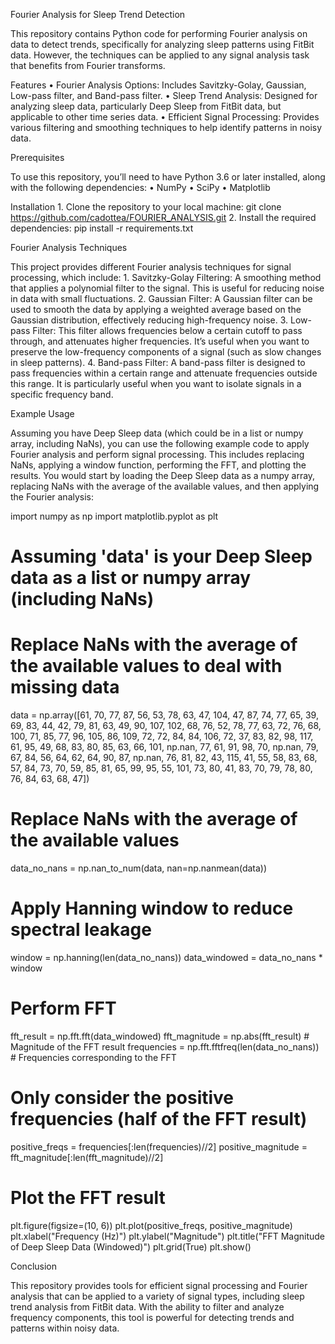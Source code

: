 Fourier Analysis for Sleep Trend Detection

This repository contains Python code for performing Fourier analysis on data to detect trends, specifically for analyzing sleep patterns using FitBit data. However, the techniques can be applied to any signal analysis task that benefits from Fourier transforms.

Features
    •   Fourier Analysis Options: Includes Savitzky-Golay, Gaussian, Low-pass filter, and Band-pass filter.
    •   Sleep Trend Analysis: Designed for analyzing sleep data, particularly Deep Sleep from FitBit data, but applicable to other time series data.
    •   Efficient Signal Processing: Provides various filtering and smoothing techniques to help identify patterns in noisy data.

Prerequisites

To use this repository, you’ll need to have Python 3.6 or later installed, along with the following dependencies:
    •   NumPy
    •   SciPy
    •   Matplotlib

Installation
    1.  Clone the repository to your local machine:
git clone https://github.com/cadottea/FOURIER_ANALYSIS.git
    2.  Install the required dependencies:
pip install -r requirements.txt

Fourier Analysis Techniques

This project provides different Fourier analysis techniques for signal processing, which include:
    1.  Savitzky-Golay Filtering: A smoothing method that applies a polynomial filter to the signal. This is useful for reducing noise in data with small fluctuations.
    2.  Gaussian Filter: A Gaussian filter can be used to smooth the data by applying a weighted average based on the Gaussian distribution, effectively reducing high-frequency noise.
    3.  Low-pass Filter: This filter allows frequencies below a certain cutoff to pass through, and attenuates higher frequencies. It’s useful when you want to preserve the low-frequency components of a signal (such as slow changes in sleep patterns).
    4.  Band-pass Filter: A band-pass filter is designed to pass frequencies within a certain range and attenuate frequencies outside this range. It is particularly useful when you want to isolate signals in a specific frequency band.

Example Usage

Assuming you have Deep Sleep data (which could be in a list or numpy array, including NaNs), you can use the following example code to apply Fourier analysis and perform signal processing. This includes replacing NaNs, applying a window function, performing the FFT, and plotting the results. You would start by loading the Deep Sleep data as a numpy array, replacing NaNs with the average of the available values, and then applying the Fourier analysis:

import numpy as np
import matplotlib.pyplot as plt

# Assuming 'data' is your Deep Sleep data as a list or numpy array (including NaNs)
# Replace NaNs with the average of the available values to deal with missing data
data = np.array([61, 70, 77, 87, 56, 53, 78, 63, 47, 104, 47, 87, 74, 77, 65, 39, 69, 83, 44, 42, 79, 81, 63, 49, 
                 90, 107, 102, 68, 76, 52, 78, 77, 63, 72, 76, 68, 100, 71, 85, 77, 96, 105, 86, 109, 72, 72, 84, 84, 
                 106, 72, 37, 83, 82, 98, 117, 61, 95, 49, 68, 83, 80, 85, 63, 66, 101, np.nan, 77, 61, 91, 98, 70, np.nan,
                 79, 67, 84, 56, 64, 62, 64, 90, 87, np.nan, 76, 81, 82, 43, 115, 41, 55, 58, 83, 68, 57, 84, 73, 70, 59, 
                 85, 81, 65, 99, 95, 55, 101, 73, 80, 41, 83, 70, 79, 78, 80, 76, 84, 63, 68, 47])

# Replace NaNs with the average of the available values
data_no_nans = np.nan_to_num(data, nan=np.nanmean(data))

# Apply Hanning window to reduce spectral leakage
window = np.hanning(len(data_no_nans))
data_windowed = data_no_nans * window

# Perform FFT
fft_result = np.fft.fft(data_windowed)
fft_magnitude = np.abs(fft_result)  # Magnitude of the FFT result
frequencies = np.fft.fftfreq(len(data_no_nans))  # Frequencies corresponding to the FFT

# Only consider the positive frequencies (half of the FFT result)
positive_freqs = frequencies[:len(frequencies)//2]
positive_magnitude = fft_magnitude[:len(fft_magnitude)//2]

# Plot the FFT result
plt.figure(figsize=(10, 6))
plt.plot(positive_freqs, positive_magnitude)
plt.xlabel("Frequency (Hz)")
plt.ylabel("Magnitude")
plt.title("FFT Magnitude of Deep Sleep Data (Windowed)")
plt.grid(True)
plt.show()

Conclusion

This repository provides tools for efficient signal processing and Fourier analysis that can be applied to a variety of signal types, including sleep trend analysis from FitBit data. With the ability to filter and analyze frequency components, this tool is powerful for detecting trends and patterns within noisy data.